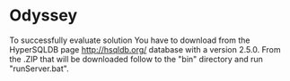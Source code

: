 # Odyssey
To successfully evaluate solution You have to download from the HyperSQLDB page http://hsqldb.org/ database with a version 2.5.0.
From the .ZIP that will be downloaded follow to the "bin" directory and run "runServer.bat".
